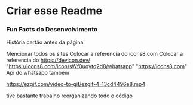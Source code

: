 # Criar esse Readme

### Fun Facts do Desenvolvimento
História cartão antes da página

Mencionar todos os sites
Colocar a referencia do icons8.com
Colocar a referencia do https://devicon.dev/
"https://icons8.com/icon/sWf0uqytq2d8/whatsapp"
"https://icons8.com"
Api do whatsapp também

https://ezgif.com/video-to-gif/ezgif-4-13cd4496e8.mp4

tive bastante trabalho reorganizando todo o código
